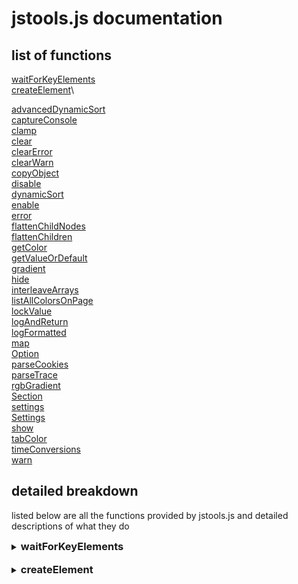 # jstools.js documentation

##  list of functions

[waitForKeyElements](#waitForKeyElements)\
[createElement](#createElement)\


[advancedDynamicSort](#advancedDynamicSort)\
[captureConsole](#captureConsole)\
[clamp](#clamp)\
[clear](#clear)\
[clearError](#clearError)\
[clearWarn](#clearWarn)\
[copyObject](#copyObject)\
[disable](#disable)\
[dynamicSort](#dynamicSort)\
[enable](#enable)\
[error](#error)\
[flattenChildNodes](#flattenChildNodes)\
[flattenChildren](#flattenChildren)\
[getColor](#getColor)\
[getValueOrDefault](#getValueOrDefault)\
[gradient](#gradient)\
[hide](#hide)\
[interleaveArrays](#interleaveArrays)\
[listAllColorsOnPage](#listAllColorsOnPage)\
[lockValue](#lockValue)\
[logAndReturn](#logAndReturn)\
[logFormatted](#logFormatted)\
[map](#map)\
[Option](#Option)\
[parseCookies](#parseCookies)\
[parseTrace](#parseTrace)\
[rgbGradient](#rgbGradient)\
[Section](#Section)\
[settings](#settings)\
[Settings](#Settings)\
[show](#show)\
[tabColor](#tabColor)\
[timeConversions](#timeConversions)\
[warn](#warn)

## detailed breakdown

listed below are all the functions provided by jstools.js and detailed descriptions of what they do

<style>h3{display:inline}</style>
<!--
<details>
    <summary><h3>TITLE</h3></summary>
    DESCRIPTION
usage
```js
```
result:
```html
```
</details>
<br>
-->

<details>
    <summary><h3>waitForKeyElements</h3></summary>
    waits for the element specified by the given css selector
</details>
<br>

<details>
    <summary><h3>createElement</h3></summary>
    creates an HTML element given a tag and properties

usage
```js
createElement("div", {
    classList: "cls1 cls2 cls3",
    style: {
        color: "red",
        fontSize: "20px"
    },
    dataset: {
        info: "this is some info",
        number: 2
    },
    innerHTML: "Hello World"
});
```
returns the following html element
```html
<div class="cls1 cls2 cls3" style="color: red; font-size: 20px;" data-info="this is some info" data-number="2">Hello World</div>

```
</details>
<br>
